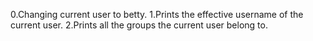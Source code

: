0.Changing current user to betty.
1.Prints the effective username of the current user.
2.Prints all the groups the current user belong to.
